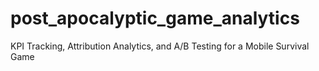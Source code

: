 # post_apocalyptic_game_analytics
KPI Tracking, Attribution Analytics, and A/B Testing for a Mobile Survival Game

